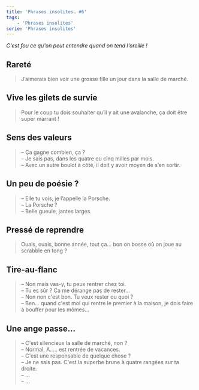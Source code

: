 ```yaml
---
title: 'Phrases insolites… #6'
tags:
    - 'Phrases insolites'
serie: 'Phrases insolites'
---
```


_C'est fou ce qu'on peut entendre quand on tend l'oreille !_

<!-- more -->

## Rareté

> J’aimerais bien voir une grosse fille un jour dans la salle de marché.

## Vive les gilets de survie

> Pour le coup tu dois souhaiter qu’il y ait une avalanche, ça doit être super marrant !

## Sens des valeurs

> – Ça gagne combien, ça ?  
> – Je sais pas, dans les quatre ou cinq milles par mois.  
> – Avec un autre boulot à côté, il doit y avoir moyen de s’en sortir.

## Un peu de poésie ?

> – Elle tu vois, je l’appelle la Porsche.  
> – La Porsche ?  
> – Belle gueule, jantes larges.

## Pressé de reprendre

> Ouais, ouais, bonne année, tout ça… bon on bosse où on joue au scrabble en tong ?

## Tire-au-flanc

> – Non mais vas-y, tu peux rentrer chez toi.  
> – Tu es sûr ? Ca me dérange pas de rester…  
> – Non non c'est bon. Tu veux rester ou quoi ?  
> – Ben… quand c'est moi qui rentre le premier à la maison, je dois faire à bouffer pour les mômes…

## Une ange passe…

> – C'est silencieux la salle de marché, non ?  
> – Normal, A….. est rentrée de vacances.  
> – C'est une responsable de quelque chose ?  
> – Je ne sais pas. C'est la superbe brune à quatre rangées sur ta droite.  
> – ...  
> – ...
